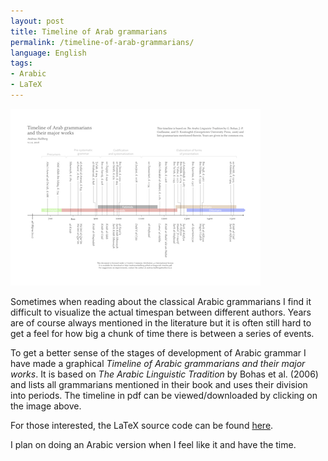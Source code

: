 ```yaml
---
layout: post
title: Timeline of Arab grammarians
permalink: /timeline-of-arab-grammarians/
language: English
tags:
- Arabic
- LaTeX
---
```


[![thumbnail](/images/alt-timeline.thumbnail.png)](/images/alt-timeline.pdf)

Sometimes when reading about the classical Arabic grammarians I find it difficult to visualize the actual timespan between different authors. Years are of course always mentioned in the literature but it is often still hard to get a feel for how big a chunk of time there is between a series of events. 

To get a better sense of the stages of development of Arabic grammar I have made a graphical *Timeline of Arabic grammarians and their major works*. It is based on *The Arabic Linguistic Tradition* by Bohas et al. (2006) and lists all grammarians mentioned in their book and uses their division into periods. The timeline in pdf can be viewed/downloaded by clicking on the image above.

For those interested, the LaTeX source code can be found [here](https://github.com/andreasmhallberg/alt-timeline/blob/master/alt-timeline.tex). 

I plan on doing an Arabic version when I feel like it and have the time.
